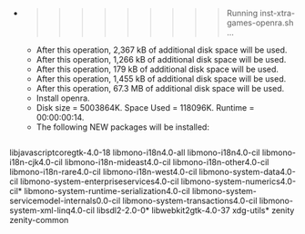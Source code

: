 * >>>>>>>>> Running inst-xtra-games-openra.sh ...
  * After this operation, 2,367 kB of additional disk space will be used.
  * After this operation, 1,266 kB of additional disk space will be used.
  * After this operation, 179 kB of additional disk space will be used.
  * After this operation, 1,455 kB of additional disk space will be used.
  * After this operation, 67.3 MB of additional disk space will be used.
  * Install openra.
  * Disk size = 5003864K. Space Used = 118096K. Runtime = 00:00:00:14.
  * The following NEW packages will be installed:
  ```bash
libjavascriptcoregtk-4.0-18 libmono-i18n4.0-all libmono-i18n4.0-cil libmono-i18n-cjk4.0-cil libmono-i18n-mideast4.0-cil
libmono-i18n-other4.0-cil libmono-i18n-rare4.0-cil libmono-i18n-west4.0-cil libmono-system-data4.0-cil libmono-system-enterpriseservices4.0-cil
libmono-system-numerics4.0-cil* libmono-system-runtime-serialization4.0-cil libmono-system-servicemodel-internals0.0-cil libmono-system-transactions4.0-cil libmono-system-xml-linq4.0-cil
libsdl2-2.0-0* libwebkit2gtk-4.0-37 xdg-utils* zenity zenity-common
  ```
